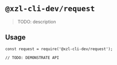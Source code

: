# `@xzl-cli-dev/request`

> TODO: description

## Usage

```
const request = require('@xzl-cli-dev/request');

// TODO: DEMONSTRATE API
```
